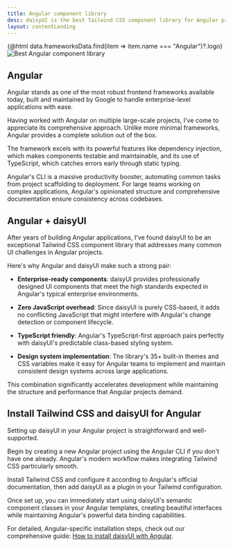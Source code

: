 ```yaml
---
title: Angular component library
desc: daisyUI is the best Tailwind CSS component library for Angular projects
layout: contentLanding
---
```


<script>
  import Translate from "$components/Translate.svelte"
  import Testimonials from "$components/Testimonials.svelte"
  export let data
</script>

<div class="mx-auto not-prose max-w-4xl py-12 p-6 from-base-300 rounded-box outline-base-content/5 mt-12 mb-6 items-center justify-center gap-8 bg-linear-to-b bg-center outline-2 outline-offset-6">
<div class="max-w-96 items-center w-full grid grid-cols-2 gap-6 lg:gap-12 [&>svg]:w-full [&>svg]:h-auto mx-auto">
{@html data.frameworksData.find(item => item.name === "Angular")?.logo}
<img class="w-full h-auto" src="https://img.daisyui.com/images/daisyui/mark-static.svg" alt="Best Angular component library" />
</div>
</div>

## Angular

Angular stands as one of the most robust frontend frameworks available today, built and maintained by Google to handle enterprise-level applications with ease.

Having worked with Angular on multiple large-scale projects, I've come to appreciate its comprehensive approach. Unlike more minimal frameworks, Angular provides a complete solution out of the box.

The framework excels with its powerful features like dependency injection, which makes components testable and maintainable, and its use of TypeScript, which catches errors early through static typing.

Angular's CLI is a massive productivity booster, automating common tasks from project scaffolding to deployment. For large teams working on complex applications, Angular's opinionated structure and comprehensive documentation ensure consistency across codebases.

## Angular + daisyUI

After years of building Angular applications, I've found daisyUI to be an exceptional Tailwind CSS component library that addresses many common UI challenges in Angular projects.

Here's why Angular and daisyUI make such a strong pair:

- **Enterprise-ready components**: daisyUI provides professionally designed UI components that meet the high standards expected in Angular's typical enterprise environments.

- **Zero JavaScript overhead**: Since daisyUI is purely CSS-based, it adds no conflicting JavaScript that might interfere with Angular's change detection or component lifecycle.

- **TypeScript friendly**: Angular's TypeScript-first approach pairs perfectly with daisyUI's predictable class-based styling system.

- **Design system implementation**: The library's 35+ built-in themes and CSS variables make it easy for Angular teams to implement and maintain consistent design systems across large applications.

This combination significantly accelerates development while maintaining the structure and performance that Angular projects demand.

<div dir="ltr" class="left-[50%] rtl:left-[-50%] relative translate-x-[-50%] rtl:translate-x-[50%] my-12 w-[calc(100vw-2rem)]">
  <Testimonials items={data.testimonials} limit="6" />
</div>

## Install Tailwind CSS and daisyUI for Angular

Setting up daisyUI in your Angular project is straightforward and well-supported.

Begin by creating a new Angular project using the Angular CLI if you don't have one already. Angular's modern workflow makes integrating Tailwind CSS particularly smooth.

Install Tailwind CSS and configure it according to Angular's official documentation, then add daisyUI as a plugin in your Tailwind configuration.

Once set up, you can immediately start using daisyUI's semantic component classes in your Angular templates, creating beautiful interfaces while maintaining Angular's powerful data binding capabilities.

For detailed, Angular-specific installation steps, check out our comprehensive guide: [How to install daisyUI with Angular](/docs/install/angular/).
